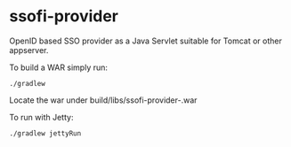 ssofi-provider
==============

OpenID based SSO provider as a Java Servlet suitable for Tomcat or other appserver.

To build a WAR simply run:

    ./gradlew

Locate the war under build/libs/ssofi-provider-<version>.war

To run with Jetty:

    ./gradlew jettyRun
